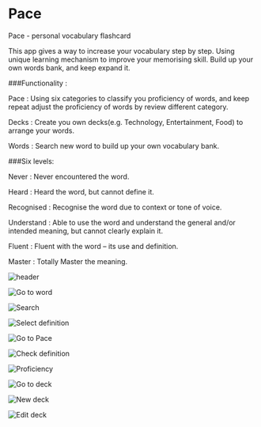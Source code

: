 # Pace
Pace - personal vocabulary flashcard

This app gives a way to increase your vocabulary step by step.
Using unique learning mechanism to improve your memorising skill.
Build up your own words bank, and keep expand it. 


###Functionality :

Pace : Using six categories to classify you proficiency of words, and keep repeat adjust the proficiency of words by review different category.

Decks : Create you own decks(e.g. Technology, Entertainment, Food) to arrange your words.

Words : Search new word to build up your own vocabulary bank.


###Six levels:

Never : Never encountered the word.

Heard : Heard the word, but cannot define it.

Recognised : Recognise the word due to context or tone of voice.

Understand : Able to use the word and understand the general and/or intended meaning, but cannot clearly explain it.

Fluent : Fluent with the word – its use and definition.

Master : Totally Master the meaning.

![header](http://i.imgur.com/jiCdlX8.jpg)

![Go to word](http://i.imgur.com/WH0ouTA.jpg)

![Search](http://i.imgur.com/dC1vsdg.jpg)

![Select definition](http://i.imgur.com/9GvbKdS.jpg)

![Go to Pace](http://i.imgur.com/mwEh2bZ.jpg)

![Check definition](http://i.imgur.com/GGpcdIu.jpg)

![Proficiency](http://i.imgur.com/O9WUuqY.jpg)

![Go to deck](http://i.imgur.com/pM7yBVq.jpg)

![New deck](http://i.imgur.com/R8eiSFV.jpg)

![Edit deck](http://i.imgur.com/fiShhBA.jpg)







